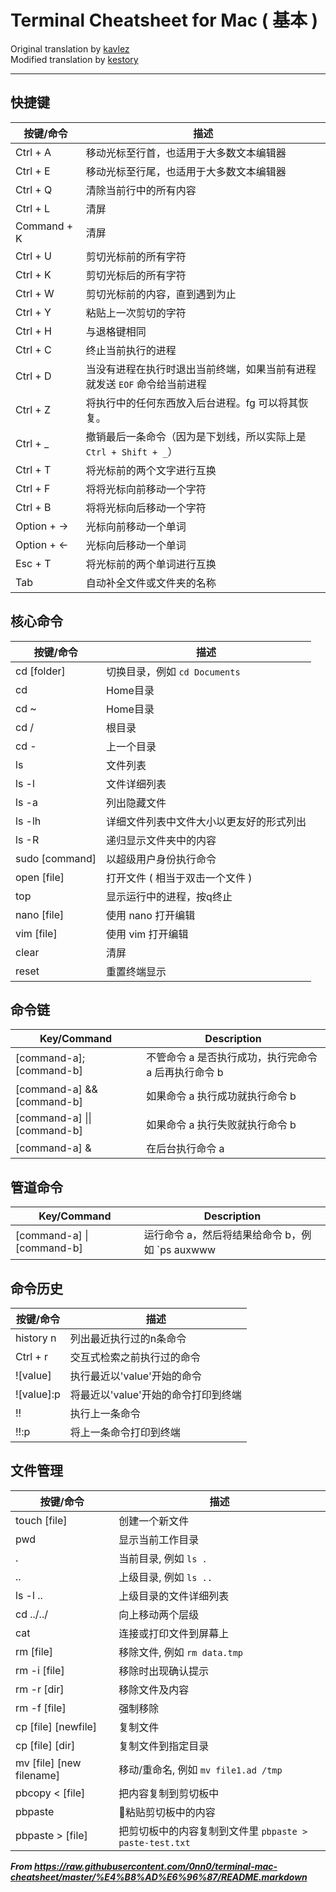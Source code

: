 # Terminal Cheatsheet for Mac ( 基本 )
Original translation by [kavlez](https://github.com/kavlez)  
Modified translation by [kestory](https://github.com/kestory)

------------

## 快捷键

| 按键/命令 | 描述 |
| -------- | ---- |
| Ctrl + A | 移动光标至行首，也适用于大多数文本编辑器 |
| Ctrl + E | 移动光标至行尾，也适用于大多数文本编辑器 |
| Ctrl + Q | 清除当前行中的所有内容 |
| Ctrl + L | 清屏 |
| Command + K | 清屏 |
| Ctrl + U | 剪切光标前的所有字符 |
| Ctrl + K | 剪切光标后的所有字符 |
| Ctrl + W | 剪切光标前的内容，直到遇到为止 |
| Ctrl + Y | 粘贴上一次剪切的字符 |
| Ctrl + H | 与退格键相同 |
| Ctrl + C | 终止当前执行的进程 |
| Ctrl + D | 当没有进程在执行时退出当前终端，如果当前有进程就发送 `EOF` 命令给当前进程 |
| Ctrl + Z | 将执行中的任何东西放入后台进程。fg 可以将其恢复。 |
| Ctrl + _ | 撤销最后一条命令（因为是下划线，所以实际上是 `Ctrl + Shift + _`）|
| Ctrl + T | 将光标前的两个文字进行互换 |
| Ctrl + F | 将将光标向前移动一个字符 |
| Ctrl + B | 将将光标向后移动一个字符 |
| Option + → | 光标向前移动一个单词 |
| Option + ← | 光标向后移动一个单词 |
| Esc + T | 将光标前的两个单词进行互换 |
| Tab | 自动补全文件或文件夹的名称 |


## 核心命令

| 按键/命令 | 描述 |
| -------- | ---- |
| cd [folder] | 切换目录，例如 `cd Documents`|
| cd | Home目录 |
| cd ~ | Home目录|
| cd / | 根目录 |
| cd - | 上一个目录 |
| ls | 文件列表 |
| ls -l | 文件详细列表 |
| ls -a | 列出隐藏文件 |
| ls -lh | 详细文件列表中文件大小以更友好的形式列出 |
| ls -R | 递归显示文件夹中的内容 |
| sudo [command] | 以超级用户身份执行命令 |
| open [file] | 打开文件 ( 相当于双击一个文件 ) |
| top | 显示运行中的进程，按q终止 |
| nano [file] | 使用 nano 打开编辑 |
| vim	[file] | 使用 vim 打开编辑 |
| clear | 清屏 |
| reset | 重置终端显示 |

## 命令链

| Key/Command | Description |
| ----------- | ----------- |
| [command-a]; [command-b] |不管命令 a 是否执行成功，执行完命令 a 后再执行命令 b |
| [command-a] && [command-b] | 如果命令 a 执行成功就执行命令 b |
| [command-a] \|\| [command-b] | 如果命令 a 执行失败就执行命令 b|
| [command-a] & | 在后台执行命令 a |


## 管道命令

| Key/Command | Description |
| ----------- | ----------- |
| [command-a] \| [command-b] | 运行命令 a，然后将结果给命令 b，例如 `ps auxwww | grep google` |


## 命令历史

| 按键/命令 | 描述 |
| -------- | ---- |
| history n |  列出最近执行过的n条命令 |
| Ctrl + r |  交互式检索之前执行过的命令 |
| ![value] |  执行最近以'value'开始的命令 |
| ![value]:p |  将最近以'value'开始的命令打印到终端 |
| !! |  执行上一条命令 |
| !!:p |  将上一条命令打印到终端 |

## 文件管理

| 按键/命令 | 描述 |
| -------- | ---- |
| touch [file] | 创建一个新文件 |
| pwd | 显示当前工作目录 |
| . |  当前目录, 例如 `ls .` |
| .. | 上级目录, 例如 `ls ..` |
| ls -l .. |  上级目录的文件详细列表 |
| cd ../../| 向上移动两个层级 |
| cat | 连接或打印文件到屏幕上 |
| rm [file] | 移除文件, 例如 `rm data.tmp` |
| rm -i [file] | 移除时出现确认提示 |
| rm -r [dir] | 移除文件及内容 |
| rm -f [file] | 强制移除 |
| cp [file] [newfile] | 复制文件 |
| cp [file] [dir] | 复制文件到指定目录 |
| mv [file] [new filename] | 移动/重命名, 例如 `mv file1.ad /tmp`|
| pbcopy < [file] | 把内容复制到剪切板中 |
| pbpaste | 粘贴剪切板中的内容 |
| pbpaste > [file] | 把剪切板中的内容复制到文件里 `pbpaste > paste-test.txt` |


***From https://raw.githubusercontent.com/0nn0/terminal-mac-cheatsheet/master/%E4%B8%AD%E6%96%87/README.markdown***
